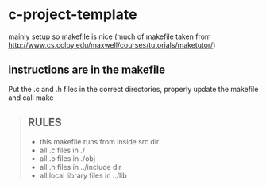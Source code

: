 # c-project-template
mainly setup so makefile is nice (much of makefile taken from http://www.cs.colby.edu/maxwell/courses/tutorials/maketutor/)
## instructions are in the makefile
Put the .c and .h files in the correct directories, properly update the makefile and call make 
> ## RULES
> - this makefile runs from inside src dir
> - all .c files in ./
> - all .o files in ./obj
> - all .h files in ../include dir
> - all local library files in ../lib
